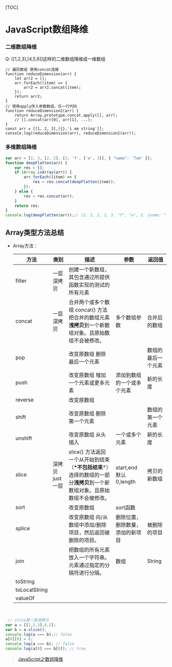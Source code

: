 [TOC]

# JavaScript数组降维
### 二维数组降维

Q: [[1,2,3],[4,5,6]]这样的二维数组降维成一维数组

```
// 遍历数组 使用concat连接
function reduceDimension(arr) {
    let arr2 = []; 
    arr.forEach((item) => {
        arr2 = arr2.concat(item);
    });
    return arr2;
}
// 使用apply传入参数数组，仅一行代码
function reduceDimension2(arr) {
    return Array.prototype.concat.apply([], arr);
    // [].concat(arr[0], arr[1], ...);
}
const arr = [[1, 2, 3],[{},'i am string']];
console.log(reduceDimension(arr), reduceDimension2(arr));
```

### 多维数组降维

```javascript
var arr = [2, 3, [2, 2], [3, 'f', ['w', 3]], { "name": 'Tom' }];
function deepFlatten(arr) {
    var res = [];
    if (Array.isArray(arr)) {
        arr.forEach((item) => {
            res = res.concat(deepFlatten(item));
        });
    } else {
        res = res.concat(arr);
    }
    return res;
}
console.log(deepFlatten(arr));// [2, 3, 2, 2, 3, "f", "w", 3, {name: "Tom"}]
```



## Array类型方法总结

- Array方法：  

     | 方法          | 类别            | 描述                                                         | 参数                             | 返回值             |
     | ------------- | --------------- | ------------------------------------------------------------ | -------------------------------- | ------------------ |
     | filter        | 一层深拷贝      | 创建一个新数组，其包含通过所提供函数实现的测试的所有元素     |                                  |                    |
     | concat        | 一层深拷贝      | 合并两个或多个数组 concat() 方法把合并的数组元素**浅拷贝**到一个新数组对象。且原始数组不会被修改。 | 多个数组参数                     | 合并后的数组       |
     | pop           |                 | 改变原数组 删除最后一个元素                                  |                                  | 数组的最后一个元素 |
     | push          |                 | 改变原数组 增加一个元素或更多元素                            | 添加到数组的一个或多个元素       | 新的长度           |
     | reverse       |                 | 改变原数组                                                   |                                  |                    |
     | shift         |                 | 改变原数组 删除第一个元素                                    |                                  | 数组的第一个元素   |
     | unshift       |                 | 改变原数组 从头插入                                          | 一个或多个元素                   | 新的长度           |
     | slice         | 深拷贝 just一层 | slice() 方法返回一个从开始到结束（**\*不包括结束***）选择的数组的一部分**浅拷贝**到一个新数组对象。且原始数组不会被修改。 | start,end默认0,length            | 拷贝的新数组       |
     | sort          |                 | 改变原数组                                                   | sort函数                         |                    |
     | splice        |                 | 改变原数组  向/从数组中添加/删除项目，然后返回被删除的项目。 | 删除位置，删除数量，添加的新项目 | 被删除的项目       |
     | join          |                 | 把数组的所有元素放入一个字符串。元素通过指定的分隔符进行分隔。 | 数组                             | String             |
     | toString      |                 |                                                              |                                  |                    |
     | toLocalString |                 |                                                              |                                  |                    |
     | valueOf       |                 |                                                              |                                  |                    |

​    

```javascript
 // slice是一层深拷贝
var a = [[1,2,3],4,5];
var b = a.slice();
console.log(a === b);// false
a[0][0] = 6;
console.log(a === b); // false
console.log(a[0] === b[0]); // true
```



> [JavaScript之数组降维](https://juejin.im/entry/5847c1600ce46300578d99bf)